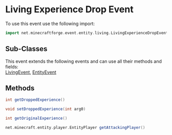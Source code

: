 # Living Experience Drop Event

To use this event use the following import:
```groovy
import net.minecraftforge.event.entity.living.LivingExperienceDropEvent
```

## Sub-Classes
This event extends the following events and can use all their methods and fields: <br>
[LivingEvent](living_event/living_event.md), [EntityEvent](entity_event/entity_event.md)

## Methods
```groovy
int getDroppedExperience()
```

```groovy
void setDroppedExperience(int arg0)
```

```groovy
int getOriginalExperience()
```

```groovy
net.minecraft.entity.player.EntityPlayer getAttackingPlayer()
```

